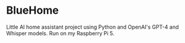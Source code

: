 # BlueHome

Little AI home assistant project using Python and OpenAI's GPT-4 and Whisper models. Run on my Raspberry Pi 5.
